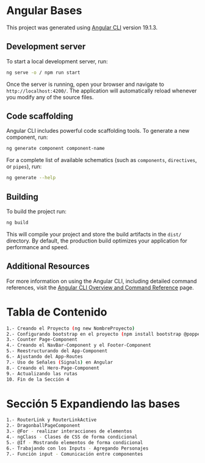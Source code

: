 # Angular Bases

This project was generated using [Angular CLI](https://github.com/angular/angular-cli) version 19.1.3.

## Development server

To start a local development server, run:

```bash
ng serve -o / npm run start
```

Once the server is running, open your browser and navigate to `http://localhost:4200/`. The application will automatically reload whenever you modify any of the source files.

## Code scaffolding

Angular CLI includes powerful code scaffolding tools. To generate a new component, run:

```bash
ng generate component component-name
```

For a complete list of available schematics (such as `components`, `directives`, or `pipes`), run:

```bash
ng generate --help
```

## Building

To build the project run:

```bash
ng build
```

This will compile your project and store the build artifacts in the `dist/` directory. By default, the production build optimizes your application for performance and speed.

## Additional Resources

For more information on using the Angular CLI, including detailed command references, visit the [Angular CLI Overview and Command Reference](https://angular.dev/tools/cli) page.

# Tabla de Contenido

```bash
1.- Creando el Proyecto (ng new NombreProyecto)
2.- Configurando bootstrap en el proyecto (npm install bootstrap @popperjs/core)
3.- Counter Page-Component
4.- Creando el NavBar-Component y el Footer-Component
5.- Reestructurando del App-Component
6.- Ajustando del App-Routes
7.- Uso de Señales (Signals) en Angular
8.- Creando el Hero-Page-Component
9.- Actualizando las rutas
10. Fin de la Sección 4
```

# Sección 5 Expandiendo las bases
```bash
1.- RouterLink y RouterLinkActive 
2.- DragonballPageComponent
3.- @For - realizar interacciones de elementos
4.- ngClass - Clases de CSS de forma condicional
5.- @If - Mostrando elementos de forma condicional
6.- Trabajando con los Inputs - Agregando Personajes
7.- Función input - Comunicación entre componentes
```


